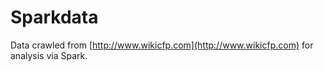 # Sparkdata

Data crawled from [http://www.wikicfp.com](http://www.wikicfp.com) for analysis via Spark.
